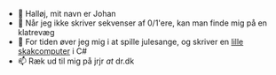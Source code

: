 - 👋 Halløj, mit navn er Johan
- 👀 Når jeg ikke skriver sekvenser af 0/1'ere, kan man finde mig på en klatrevæg
- 🌱 For tiden øver jeg mig i at spille julesange, og skriver en [lille skakcomputer](https://github.com/irvall/skakmat) i C#
- 📫 Ræk ud til mig på jrjr *at* dr.dk

<!---
jrjr-dr/jrjr-dr is a ✨ special ✨ repository because its `README.md` (this file) appears on your GitHub profile.
You can click the Preview link to take a look at your changes.
--->
